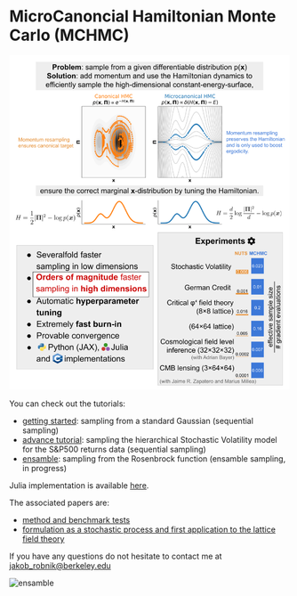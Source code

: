 # MicroCanoncial Hamiltonian Monte Carlo (MCHMC)

![poster](img/github_poster.png)


You can check out the tutorials:
- [getting started](tutorials/intro_tutorial.ipynb): sampling from a standard Gaussian (sequential sampling)
- [advance tutorial](tutorials/advanced_tutorial.ipynb): sampling the hierarchical Stochastic Volatility model for the S&P500 returns data (sequential sampling)
- [ensamble](tutorials/Ensamble_tutorial.ipynb): sampling from the Rosenbrock function (ensamble sampling, in progress)

Julia implementation is available [here](https://github.com/JaimeRZP/MicroCanonicalHMC.jl).

The associated papers are:
- [method and benchmark tests](https://arxiv.org/abs/2212.08549)
- [formulation as a stochastic process and first application to the lattice field theory](https://arxiv.org/abs/2303.18221)

If you have any questions do not hesitate to contact me at jakob_robnik@berkeley.edu

![ensamble](img/rosenbrock.gif)
